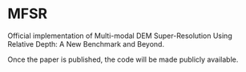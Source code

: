 # MFSR
Official implementation of Multi-modal DEM Super-Resolution Using Relative Depth: A New Benchmark and Beyond.

Once the paper is published, the code will be made publicly available.
